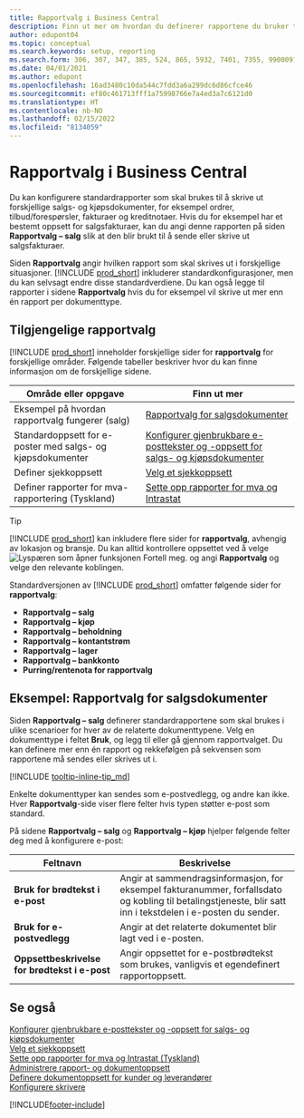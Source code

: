 ```yaml
---
title: Rapportvalg i Business Central
description: Finn ut mer om hvordan du definerer rapportene du bruker til å skrive ut ulike typer dokumenter i Business Central.
author: edupont04
ms.topic: conceptual
ms.search.keywords: setup, reporting
ms.search.form: 306, 307, 347, 385, 524, 865, 5932, 7401, 7355, 99000917
ms.date: 04/01/2021
ms.author: edupont
ms.openlocfilehash: 16ad3480c10da544c7fdd3a6a299dc6d86cfce46
ms.sourcegitcommit: ef80c461713fff1a75998766e7a4ed3a7c6121d0
ms.translationtype: HT
ms.contentlocale: nb-NO
ms.lasthandoff: 02/15/2022
ms.locfileid: "8134059"
---
```

# <a name="report-selection-in-business-central"></a>Rapportvalg i Business Central

Du kan konfigurere standardrapporter som skal brukes til å skrive ut forskjellige salgs- og kjøpsdokumenter, for eksempel ordrer, tilbud/forespørsler, fakturaer og kreditnotaer. Hvis du for eksempel har et bestemt oppsett for salgsfakturaer, kan du angi denne rapporten på siden **Rapportvalg – salg** slik at den blir brukt til å sende eller skrive ut salgsfakturaer.  

Siden **Rapportvalg** angir hvilken rapport som skal skrives ut i forskjellige situasjoner. [!INCLUDE [prod_short](includes/prod_short.md)] inkluderer standardkonfigurasjoner, men du kan selvsagt endre disse standardverdiene. Du kan også legge til rapporter i sidene **Rapportvalg** hvis du for eksempel vil skrive ut mer enn én rapport per dokumenttype.  

## <a name="available-report-selections"></a>Tilgjengelige rapportvalg

[!INCLUDE [prod_short](includes/prod_short.md)] inneholder forskjellige sider for **rapportvalg** for forskjellige områder. Følgende tabeller beskriver hvor du kan finne informasjon om de forskjellige sidene.  

|Område eller oppgave  |Finn ut mer|
|--------------|----------|
|Eksempel på hvordan rapportvalg fungerer (salg)|[Rapportvalg for salgsdokumenter](#example-report-selection-for-sales-documents)|
|Standardoppsett for e-poster med salgs- og kjøpsdokumenter  |[Konfigurer gjenbrukbare e-posttekster og -oppsett for salgs- og kjøpsdokumenter](admin-how-setup-email.md#set-up-reusable-email-texts-and-layouts-for-sales-and-purchase-documents) |
|Definer sjekkoppsett     |[Velg et sjekkoppsett](finance-how-define-check-layouts.md) |
|Definer rapporter for mva-rapportering (Tyskland)|[Sette opp rapporter for mva og Intrastat](LocalFunctionality/Germany/how-to-set-up-reports-for-vat-and-intrastat.md) |

> [!TIP]
> [!INCLUDE [prod_short](includes/prod_short.md)] kan inkludere flere sider for **rapportvalg**, avhengig av lokasjon og bransje. Du kan alltid kontrollere oppsettet ved å velge ![Lyspæren som åpner funksjonen Fortell meg.](media/ui-search/search_small.png "Fortell hva du vil gjøre") og angi **Rapportvalg** og velge den relevante koblingen.

Standardversjonen av [!INCLUDE [prod_short](includes/prod_short.md)] omfatter følgende sider for **rapportvalg**:

* **Rapportvalg – salg**  
* **Rapportvalg – kjøp**  
* **Rapportvalg – beholdning**  
* **Rapportvalg – kontantstrøm**  
* **Rapportvalg – lager**  
* **Rapportvalg – bankkonto**  
* **Purring/rentenota for rapportvalg**  

## <a name="example-report-selection-for-sales-documents"></a>Eksempel: Rapportvalg for salgsdokumenter

Siden **Rapportvalg – salg** definerer standardrapportene som skal brukes i ulike scenarioer for hver av de relaterte dokumenttypene. Velg en dokumenttype i feltet **Bruk**, og legg til eller gå gjennom rapportvalget. Du kan definere mer enn én rapport og rekkefølgen på sekvensen som rapportene må sendes eller skrives ut i.  

[!INCLUDE [tooltip-inline-tip_md](includes/tooltip-inline-tip_md.md)]

Enkelte dokumenttyper kan sendes som e-postvedlegg, og andre kan ikke. Hver **Rapportvalg**-side viser flere felter hvis typen støtter e-post som standard.  

På sidene **Rapportvalg – salg** og **Rapportvalg – kjøp** hjelper følgende felter deg med å konfigurere e-post:

|Feltnavn |Beskrivelse  |
|-----------|-------------|
|**Bruk for brødtekst i e-post**| Angir at sammendragsinformasjon, for eksempel fakturanummer, forfallsdato og kobling til betalingstjeneste, blir satt inn i tekstdelen i e-posten du sender.        |
|**Bruk for e-postvedlegg**| Angir at det relaterte dokumentet blir lagt ved i e-posten.|
|**Oppsettbeskrivelse for brødtekst i e-post**|Angir oppsettet for e-postbrødtekst som brukes, vanligvis et egendefinert rapportoppsett. |

## <a name="see-also"></a>Se også

[Konfigurer gjenbrukbare e-posttekster og -oppsett for salgs- og kjøpsdokumenter](admin-how-setup-email.md#set-up-reusable-email-texts-and-layouts-for-sales-and-purchase-documents)  
[Velg et sjekkoppsett](finance-how-define-check-layouts.md)  
[Sette opp rapporter for mva og Intrastat (Tyskland)](LocalFunctionality/Germany/how-to-set-up-reports-for-vat-and-intrastat.md)  
[Administrere rapport- og dokumentoppsett](ui-manage-report-layouts.md)  
[Definere dokumentoppsett for kunder og leverandører](ui-define-customer-vendor-document-layouts.md)  
[Konfigurere skrivere](ui-specify-printer-selection-reports.md)  


[!INCLUDE[footer-include](includes/footer-banner.md)]